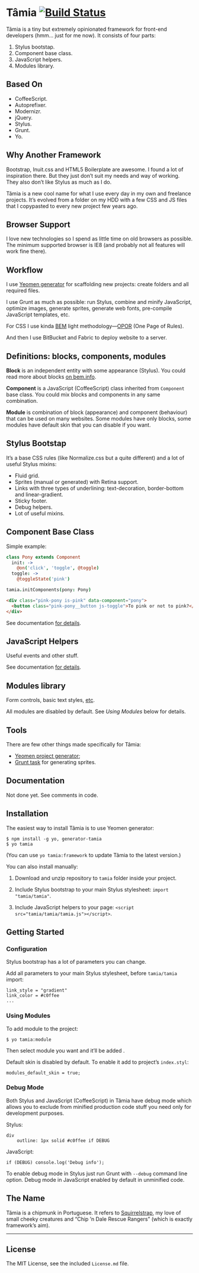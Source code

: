 # Tâmia [![Build Status](https://travis-ci.org/sapegin/tamia.png)](https://travis-ci.org/sapegin/tamia)

Tâmia is a tiny but extremely opinionated framework for front-end developers (hmm… just for me now). It consists of four parts:

1. Stylus bootstap.
2. Component base class.
3. JavaScript helpers.
4. Modules library.


## Based On

* CoffeeScript.
* Autoprefixer.
* Modernizr.
* jQuery.
* Stylus.
* Grunt.
* Yo.


## Why Another Framework

Bootstrap, Inuit.css and HTML5 Boilerplate are awesome. I found a lot of inspiration there. But they just don’t suit my needs and way of working. They also don’t like Stylus as much as I do.

Tâmia is a new cool name for what I use every day in my own and freelance projects. It’s evolved from a folder on my HDD with a few CSS and JS files that I copypasted to every new project few years ago.


## Browser Support

I love new technologies so I spend as little time on old browsers as possible. The minimum supported browser is IE8 (and probably not all features will work fine there).


## Workflow

I use [Yeomen generator](https://github.com/sapegin/generator-tamia) for scaffolding new projects: create folders and all required files.

I use Grunt as much as possible: run Stylus, combine and minify JavaScript, optimize images, generate sprites, generate web fonts, pre-compile JavaScript templates, etc.

For CSS I use kinda [BEM](http://bem.info/) light methodology—[OPOR](http://blog.sapegin.me/all/opor-methodology) (One Page of Rules).

And then I use BitBucket and Fabric to deploy website to a server.


## Definitions: blocks, components, modules

**Block** is an independent entity with some appearance (Stylus). You could read more about blocks [on bem.info](http://bem.info/method/definitions/).

**Component** is a JavaScript (CoffeeScript) class inherited from `Component` base class. You could mix blocks and components in any same combination.

**Module** is combination of block (appearance) and component (behaviour) that can be used on many websites. Some modules have only blocks, some modules have default skin that you can disable if you want.


## Stylus Bootstap

It’s a base CSS rules (like Normalize.css but a quite different) and a lot of useful Stylus mixins:

* Fluid grid.
* Sprites (manual or generated) with Retina support.
* Links with three types of underlining: text-decoration, border-bottom and linear-gradient.
* Sticky footer.
* Debug helpers.
* Lot of useful mixins.


## Component Base Class

Simple example:

```coffee
class Pony extends Component
  init: ->
    @on('click', 'toggle', @toggle)
  toggle: ->
    @toggleState('pink')

tamia.initComponents(pony: Pony)
```

```html
<div class="pink-pony is-pink" data-component="pony">
  <button class="pink-pony__button js-toggle">To pink or not to pink?</div>
</div>
```

See documentation [for details](http://sapegin.github.io/tamia/docs.html).


## JavaScript Helpers

Useful events and other stuff.

See documentation [for details](http://sapegin.github.io/tamia/docs.html).


## Modules library

Form controls, basic text styles, [etc](https://github.com/sapegin/tamia/tree/master/modules).

All modules are disabled by default. See *Using Modules* below for details.


## Tools

There are few other things made specifically for Tâmia:

* [Yeomen project generator](https://github.com/sapegin/generator-tamia);
* [Grunt task](https://github.com/sapegin/grunt-tamia-sprite) for generating sprites.


## Documentation

Not done yet. See comments in code.


## Installation

The easiest way to install Tâmia is to use Yeomen generator:

```
$ npm install -g yo, generator-tamia
$ yo tamia
```

(You can use `yo tamia:framework` to update Tâmia to the latest version.)

You can also install manually:

1. Download and unzip repository to `tamia` folder inside your project.

2. Include Stylus bootstrap to your main Stylus stylesheet: `import "tamia/tamia"`.

3. Include JavaScript helpers to your page: `<script src="tamia/tamia/tamia.js"></script>`.


## Getting Started

### Configuration

Stylus bootstrap has a lot of parameters you can change.

Add all parameters to your main Stylus stylesheet, before `tamia/tamia` import:

```
link_style = "gradient"
link_color = #c0ffee
...
```

### Using Modules

To add module to the project:

```
$ yo tamia:module
```

Then select module you want and it’ll be added .

Default skin is disabled by default. To enable it add to project’s `index.styl`:

```
modules_default_skin = true;
```


### Debug Mode

Both Stylus and JavaScript (CoffeeScript) in Tâmia have debug mode which allows you to exclude from minified production code stuff you need only for development purposes.

Stylus:

```
div
	outline: 1px solid #c0ffee if DEBUG
```

JavaScript:

```
if (DEBUG) console.log('Debug info');
```

To enable debug mode in Stylus just run Grunt with `--debug` command line option. Debug mode in JavaScript enabled by default in unminified code.


## The Name

Tâmia is a chipmunk in Portuguese. It refers to [Squirrelstrap](https://github.com/sapegin/squirrelstrap), my love of small cheeky creatures and “Chip ’n Dale Rescue Rangers” (which is exactly framework’s aim).


---

## License

The MIT License, see the included `License.md` file.
